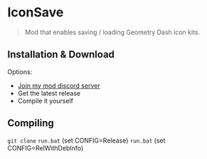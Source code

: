 # IconSave

> Mod that enables saving / loading Geometry Dash icon kits.

## Installation & Download

Options:
 * [Join my mod discord server](https://discord.gg/K9Kuh3hzTC)
 * Get the latest release
 * Compile it yourself

## Compiling

`git clone`
`run.bat` (set CONFIG=Release)
`run.bat` (set CONFIG=RelWithDebInfo)
